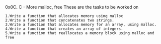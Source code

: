 0x0C. C - More malloc, free
These are the tasks to be worked on

	1.Write a function that allocates memory using malloc
	2.Write a function that concatenates two strings.
	3.Write a function that allocates memory for an array, using malloc.
	4.Write a function that creates an array of integers.
	5.Write a function that reallocates a memory block using malloc and free

